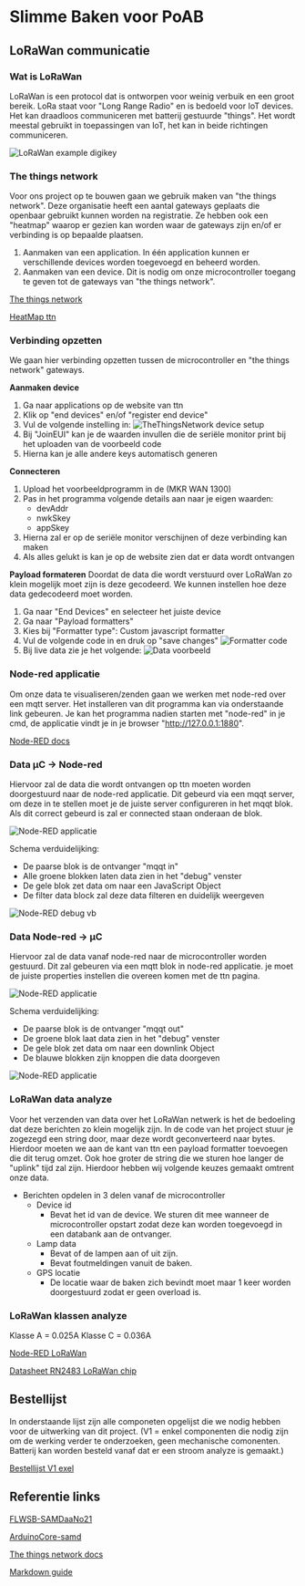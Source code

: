 # Slimme Baken voor PoAB

## LoRaWan communicatie

### Wat is LoRaWan
LoRaWan is een protocol dat is ontworpen voor weinig verbuik en een groot bereik. LoRa staat voor "Long Range Radio" en is bedoeld voor IoT devices. Het kan draadloos communiceren met batterij gestuurde "things". Het wordt meestal gebruikt in toepassingen van IoT, het kan in beide richtingen communiceren.

![LoRaWan example digikey](https://www.digikey.be/-/media/MakerIO/Images/blogs/introduction-to-lora-technology/introduction-to-lora-technology-figure-1.jpg?ts=21c2c3bb-0661-415b-b58e-c4f12837e104)

### The things network
Voor ons project op te bouwen gaan we gebruik maken van "the things network". Deze organisatie heeft een aantal gateways geplaats die openbaar gebruikt kunnen worden na registratie. Ze hebben ook een "heatmap" waarop er gezien kan worden waar de gateways zijn en/of er verbinding is op bepaalde plaatsen.

1. Aanmaken van een application. In één application kunnen er verschillende devices worden toegevoegd en beheerd worden.
2. Aanmaken van een device. Dit is nodig om onze microcontroller toegang te geven tot de gateways van "the things network".

[The things network](https://www.thethingsnetwork.org/)

[HeatMap ttn](https://ttnmapper.org/heatmap/)

### Verbinding opzetten
We gaan hier verbinding opzetten tussen de microcontroller en "the things network" gateways.

**Aanmaken device**
1. Ga naar applications op de website van ttn
2. Klik op "end devices" en/of "register end device"
3. Vul de volgende instelling in:
![TheThingsNetwork device setup](https://github.com/LaheyKevin/Slimme_Baken_PoAB/blob/main/Pictures/LoRaWan/TheThingsNetwork_device_setup.JPG)
4. Bij "JoinEUI" kan je de waarden invullen die de seriële monitor print bij het uploaden van de voorbeeld code
5. Hierna kan je alle andere keys automatisch generen

**Connecteren**
1. Upload het voorbeeldprogramm in de (MKR WAN 1300)
2. Pas in het programma volgende details aan naar je eigen waarden:
    - devAddr
    - nwkSkey
    - appSkey
3. Hierna zal er op de seriële monitor verschijnen of deze verbinding kan maken
4. Als alles gelukt is kan je op de website zien dat er data wordt ontvangen

**Payload formateren**
Doordat de data die wordt verstuurd over LoRaWan zo klein mogelijk moet zijn is deze gecodeerd. We kunnen instellen hoe deze data gedecodeerd moet worden.
1. Ga naar "End Devices" en selecteer het juiste device
2. Ga naar "Payload formatters"
3. Kies bij "Formatter type": Custom javascript formatter
4. Vul de volgende code in en druk op "save changes"
![Formatter code](https://github.com/LaheyKevin/Slimme_Baken_PoAB/blob/main/Pictures/LoRaWan/FormatterCode.JPG)
5. Bij live data zie je het volgende:
![Data voorbeeld](https://github.com/LaheyKevin/Slimme_Baken_PoAB/blob/main/Pictures/LoRaWan/DataExample.JPG)

### Node-red applicatie
Om onze data te visualiseren/zenden gaan we werken met node-red over een mqtt server. Het installeren van dit programma kan via onderstaande link gebeuren. Je kan het programma nadien starten met "node-red" in je cmd, de applicatie vindt je in je browser "http://127.0.0.1:1880".

[Node-RED docs](https://nodered.org/docs/getting-started/local)

### Data µC -> Node-red
Hiervoor zal de data die wordt ontvangen op ttn moeten worden doorgestuurd naar de node-red applicatie. Dit gebeurd via een mqqt server, om deze in te stellen moet je de juiste server configureren in het mqqt blok. Als dit correct gebeurd is zal er connected staan onderaan de blok.

![Node-RED applicatie](https://github.com/LaheyKevin/Slimme_Baken_PoAB/blob/main/Pictures/LoRaWan/Node_red_app.JPG)

Schema verduidelijking:
- De paarse blok is de ontvanger "mqqt in"
- Alle groene blokken laten data zien in het "debug" venster
- De gele blok zet data om naar een JavaScript Object
- De filter data block zal deze data filteren en duidelijk weergeven

![Node-RED debug vb](https://github.com/LaheyKevin/Slimme_Baken_PoAB/blob/main/Pictures/LoRaWan/Node_red_debug.JPG)

### Data Node-red -> µC
Hiervoor zal de data vanaf node-red naar de microcontroller worden gestuurd. Dit zal gebeuren via een mqtt blok in node-red applicatie. je moet de juiste properties instellen die overeen komen met de ttn pagina.

![Node-RED applicatie](https://github.com/LaheyKevin/Slimme_Baken_PoAB/blob/main/Pictures/LoRaWan/Node_red_app_send.JPG)

Schema verduidelijking:
- De paarse blok is de ontvanger "mqqt out"
- De groene blok laat data zien in het "debug" venster
- De gele blok zet data om naar een downlink Object
- De blauwe blokken zijn knoppen die data doorgeven

![Node-RED applicatie](https://github.com/LaheyKevin/Slimme_Baken_PoAB/blob/main/Pictures/LoRaWan/Node_red_app_send_debug.JPG)

### LoRaWan data analyze
Voor het verzenden van data over het LoRaWan netwerk is het de bedoeling dat deze berichten zo klein mogelijk zijn. In de code van het project stuur je zogezegd een string door, maar deze wordt geconverteerd naar bytes. Hierdoor moeten we aan de kant van ttn een payload formatter toevoegen die dit terug omzet. Ook hoe groter de string die we sturen hoe langer de "uplink" tijd zal zijn. Hierdoor hebben wij volgende keuzes gemaakt omtrent onze data.

- Berichten opdelen in 3 delen vanaf de microcontroller
    - Device id
        - Bevat het id van de device. We sturen dit mee wanneer de microcontroller opstart zodat deze kan worden toegevoegd in een databank aan de ontvanger.
    - Lamp data
        - Bevat of de lampen aan of uit zijn.
        - Bevat foutmeldingen vanuit de baken.
    - GPS locatie
        - De locatie waar de baken zich bevindt moet maar 1 keer worden doorgestuurd zodat er geen overload is.

### LoRaWan klassen analyze
Klasse A = 0.025A
Klasse C = 0.036A

[Node-RED LoRaWan](https://www.thethingsindustries.com/docs/integrations/node-red/)

[Datasheet RN2483 LoRaWan chip](https://ww1.microchip.com/downloads/en/DeviceDoc/50002346C.pdf)

## Bestellijst
In onderstaande lijst zijn alle componeten opgelijst die we nodig hebben voor de uitwerking van dit project. (V1 = enkel componenten die nodig zijn om de werking verder te onderzoeken, geen mechanische comonenten. Batterij kan worden besteld vanaf dat er een stroom analyze is gemaakt.) 

[Bestellijst V1 exel](https://github.com/LaheyKevin/Slimme_Baken_PoAB/blob/main/Materiaal/BestellijstV1.xlsx)

## Referentie links
[FLWSB-SAMDaaNo21](https://github.com/DaanDekoningKrekels/FLWSB-SAMDaaNo21)

[ArduinoCore-samd](https://github.com/DaanDekoningKrekels/ArduinoCore-samd)

[The things network docs](https://www.thethingsindustries.com/docs/)

[Markdown guide](https://www.markdownguide.org/cheat-sheet/)